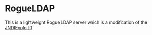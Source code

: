 # RogueLDAP

This is a lightweight Rogue LDAP server which is a modification of the  [JNDIExploit-1](https://github.com/gysf666/JNDIExploit-1). 
